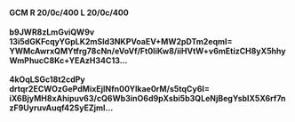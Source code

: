 #### GCM R 20/0c/400 L 20/0c/400
**b9JWR8zLmGviQW9v**<br/>**13i5dGKFcqyYGpLK2mSld3NKPVoaEV+MW2pDTm2eqmI=**<br/>**YWMcAwrxQMYtfrg78cNn/eVoVf/Ft0IiKw8/iiHVtW+v6mEtizCH8yX5hhyWmPhucC8Kc+YEAzH34C13...**<br/><br/>
**4kOqLSGc18t2cdPy**<br/>**drtqr2ECWOzGePdMixEjINfn00YIkae0rM/s5tqCy6I=**<br/>**iX6BjyMH8xAhipuv63/cQ6Wb3inO6d9pXsbi5b3QLeNjBegYsblX5X6rf7nzF9UyruvAuqf42SyEZjmI...**